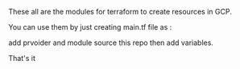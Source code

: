These all are the modules for terraform to create resources in GCP.

You can use them by just creating main.tf file as :

add prvoider and module source this repo then add variables.

That's it
